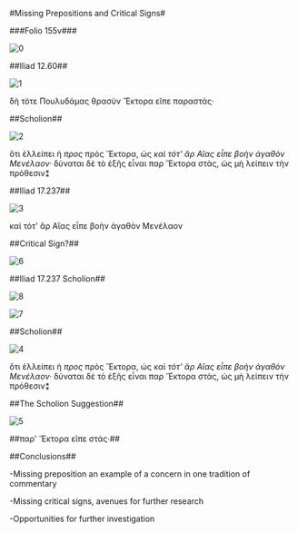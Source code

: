 #Missing Prepositions and Critical Signs#

###Folio 155v###

![0] 

[0]: images/img1.jpg

##Iliad 12.60##

![1]

[1]: images/img2.jpg

δὴ τότε Πουλυδάμας θρασὺν Ἕκτορα εῖπε παραστάς·

##Scholion##

![2]

[2]: images/img3.jpg

ὅτι ἐλλείπει ἡ *προς* πρὸς Ἕκτορα, ὡς *καὶ τότ' ἄρ Αἴας εἶπε βοὴν ἀγαθὸν Μενέλαον·* δύναται δὲ τὸ ἑξῆς εἶναι παρ Ἕκτορα στὰς, ὡς μὴ λείπειν τὴν πρόθεσιν⁑

##Iliad 17.237##

![3]

[3]: images/img4.jpg

καὶ τότ' ἄρ Αἴας εἶπε βοὴν ἀγαθὸν Μενέλαον

##Critical Sign?##

![6]

[6]: images/img7.jpg

##Iliad 17.237 Scholion##

![8]

[8]: images/img9.jpg

![7]

[7]: images/img8.jpg

##Scholion##

![4]

[4]: images/img5.jpg

ὅτι ἐλλείπει ἡ *προς* πρὸς Ἕκτορα, ὡς καὶ *τότ' ἄρ Αἴας εἶπε βοὴν ἀγαθὸν Μενέλαον·* δύναται δὲ τὸ ἑξῆς εἶναι παρ Ἕκτορα στὰς, ὡς μὴ λείπειν τὴν πρόθεσιν⁑

##The Scholion Suggestion##

![5]

[5]: images/img6.jpg

##παρ' Ἕκτορα εῖπε στάς·##

##Conclusions##

-Missing preposition an example of a concern in one tradition of commentary

-Missing critical signs, avenues for further research 

-Opportunities for further investigation 

